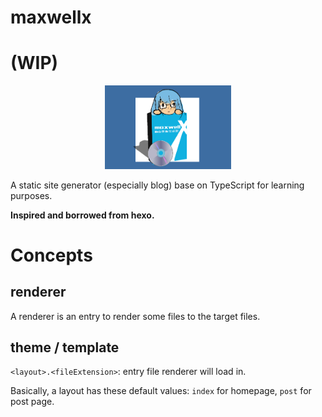 # maxwellx
# (WIP)
<p align="center">
<img src="./maxwell.png" style="width:40%; height:40%">
</p>

A static site generator (especially blog) base on TypeScript for learning purposes.  

**Inspired and borrowed from hexo.**

# Concepts
## renderer
A renderer is an entry to render some files to the target files.

## theme / template
`<layout>.<fileExtension>`: entry file renderer will load in.

Basically, a layout has these default values: `index` for homepage, `post` for post page.